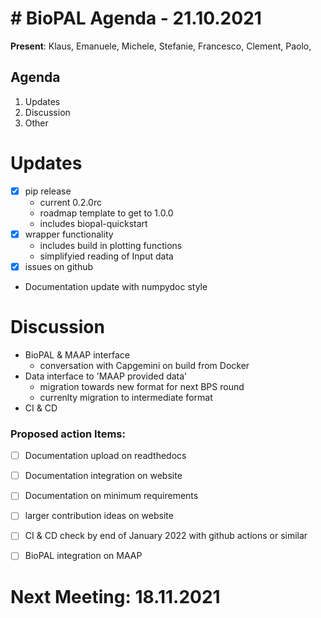 # # BioPAL Agenda - 21.10.2021

**Present**: Klaus, Emanuele, Michele, Stefanie, Francesco, Clement, Paolo, 

## Agenda
1. Updates
2. Discussion
4. Other


# Updates
- [x] pip release
    - current 0.2.0rc 
    - roadmap template to get to 1.0.0
    - includes biopal-quickstart
- [x] wrapper functionality
    - includes build in plotting functions
    - simplifyied reading of Input data
- [x] issues on github
- Documentation update with numpydoc style


# Discussion
- BioPAL & MAAP interface
    - conversation with Capgemini on build from Docker
- Data interface to 'MAAP provided data'
    - migration towards new format for next BPS round
    - currenlty migration to intermediate format
- CI & CD

### Proposed action Items:
- [ ] Documentation upload on readthedocs
- [ ] Documentation integration on website
- [ ] Documentation on minimum requirements
- [ ] larger contribution ideas on website
- [ ] CI & CD check by end of January 2022 with github actions or similar
- [ ] BioPAL integration on MAAP


# Next Meeting: 18.11.2021

